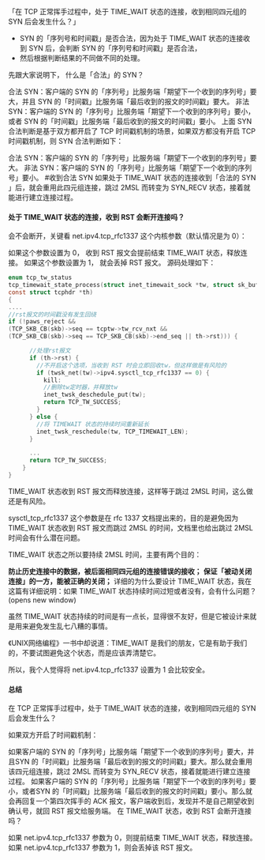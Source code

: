 「在 TCP 正常挥手过程中，处于 TIME_WAIT 状态的连接，收到相同四元组的 SYN 后会发生什么？」

* SYN 的「序列号和时间戳」是否合法，因为处于 TIME_WAIT 状态的连接收到 SYN 后，会判断 SYN 的「序列号和时间戳」是否合法，
* 然后根据判断结果的不同做不同的处理。

先跟大家说明下， 什么是「合法」的 SYN？

合法 SYN：客户端的 SYN 的「序列号」比服务端「期望下一个收到的序列号」要大，并且 SYN 的「时间戳」比服务端「最后收到的报文的时间戳」要大。
非法 SYN：客户端的 SYN 的「序列号」比服务端「期望下一个收到的序列号」要小，或者 SYN 的「时间戳」比服务端「最后收到的报文的时间戳」要小。
上面 SYN 合法判断是基于双方都开启了 TCP 时间戳机制的场景，如果双方都没有开启 TCP 时间戳机制，则 SYN 合法判断如下：

合法 SYN：客户端的 SYN 的「序列号」比服务端「期望下一个收到的序列号」要大。
非法 SYN：客户端的 SYN 的「序列号」比服务端「期望下一个收到的序列号」要小。
#收到合法 SYN
如果处于 TIME_WAIT 状态的连接收到「合法的 SYN 」后，就会重用此四元组连接，跳过 2MSL 而转变为 SYN_RECV 状态，接着就能进行建立连接过程。


#### 处于 TIME_WAIT 状态的连接，收到 RST 会断开连接吗？

会不会断开，关键看 net.ipv4.tcp_rfc1337 这个内核参数（默认情况是为 0）：

如果这个参数设置为 0， 收到 RST 报文会提前结束 TIME_WAIT 状态，释放连接。
如果这个参数设置为 1， 就会丢掉 RST 报文。
源码处理如下：
```c
enum tcp_tw_status
tcp_timewait_state_process(struct inet_timewait_sock *tw, struct sk_buff *skb,
const struct tcphdr *th)
{
....
//rst报文的时间戳没有发生回绕
if (!paws_reject &&
(TCP_SKB_CB(skb)->seq == tcptw->tw_rcv_nxt &&
(TCP_SKB_CB(skb)->seq == TCP_SKB_CB(skb)->end_seq || th->rst))) {

      //处理rst报文
      if (th->rst) {
        //不开启这个选项，当收到 RST 时会立即回收tw，但这样做是有风险的
        if (twsk_net(tw)->ipv4.sysctl_tcp_rfc1337 == 0) {
          kill:
          //删除tw定时器，并释放tw
          inet_twsk_deschedule_put(tw);
          return TCP_TW_SUCCESS;
        }
      } else {
        //将 TIMEWAIT 状态的持续时间重新延长
        inet_twsk_reschedule(tw, TCP_TIMEWAIT_LEN);
      }

      ...
      return TCP_TW_SUCCESS;
    }
}
```
TIME_WAIT 状态收到 RST 报文而释放连接，这样等于跳过 2MSL 时间，这么做还是有风险。

sysctl_tcp_rfc1337 这个参数是在 rfc 1337 文档提出来的，目的是避免因为 TIME_WAIT 状态收到 RST 报文而跳过 2MSL 的时间，文档里也给出跳过 2MSL 时间会有什么潜在问题。

TIME_WAIT 状态之所以要持续 2MSL 时间，主要有两个目的：

**防止历史连接中的数据，被后面相同四元组的连接错误的接收；**
**保证「被动关闭连接」的一方，能被正确的关闭；**
详细的为什么要设计 TIME_WAIT 状态，我在这篇有详细说明：如果 TIME_WAIT 状态持续时间过短或者没有，会有什么问题？(opens new window)

虽然 TIME_WAIT 状态持续的时间是有一点长，显得很不友好，但是它被设计来就是用来避免发生乱七八糟的事情。

《UNIX网络编程》一书中却说道：TIME_WAIT 是我们的朋友，它是有助于我们的，不要试图避免这个状态，而是应该弄清楚它。

所以，我个人觉得将 net.ipv4.tcp_rfc1337 设置为 1 会比较安全。

#### 总结
在 TCP 正常挥手过程中，处于 TIME_WAIT 状态的连接，收到相同四元组的 SYN 后会发生什么？

如果双方开启了时间戳机制：

如果客户端的 SYN 的「序列号」比服务端「期望下一个收到的序列号」要大，并且SYN 的「时间戳」比服务端「最后收到的报文的时间戳」要大。那么就会重用该四元组连接，跳过 2MSL 而转变为 SYN_RECV 状态，接着就能进行建立连接过程。
如果客户端的 SYN 的「序列号」比服务端「期望下一个收到的序列号」要小，或者SYN 的「时间戳」比服务端「最后收到的报文的时间戳」要小。那么就会再回复一个第四次挥手的 ACK 报文，客户端收到后，发现并不是自己期望收到确认号，就回 RST 报文给服务端。
在 TIME_WAIT 状态，收到 RST 会断开连接吗？

如果 net.ipv4.tcp_rfc1337 参数为 0，则提前结束 TIME_WAIT 状态，释放连接。
如果 net.ipv4.tcp_rfc1337 参数为 1，则会丢掉该 RST 报文。